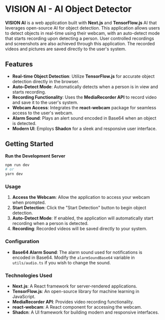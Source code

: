 # VISION AI - AI Object Detector

**VISION AI** is a web application built with **Next.js** and **TensorFlow.js** AI that leverages open-source AI for object detection. This application allows users to detect objects in real-time using their webcam, with an auto-detect mode that starts recording upon detecting a person. User controlled recordings and screenshots are also achieved through this application. The recorded videos and pictures are saved directly to the user's system.

## Features

- **Real-time Object Detection**: Utilize **TensorFlow.js** for accurate object detection directly in the browser.
- **Auto-Detect Mode**: Automatically detects when a person is in view and starts recording.
- **Recording Functionality**: Uses the **MediaRecorder API** to record video and save it to the user's system.
- **Webcam Access**: Integrates the **react-webcam** package for seamless access to the user's webcam.
- **Alarm Sound**: Plays an alert sound encoded in Base64 when an object is detected.
- **Modern UI**: Employs **Shadcn** for a sleek and responsive user interface.

## Getting Started

**Run the Development Server**

```bash
npm run dev
# or
yarn dev
```

### Usage

1. **Access the Webcam**: Allow the application to access your webcam when prompted.
2. **Start Detection**: Click the "Start Detection" button to begin object detection.
3. **Auto-Detect Mode**: If enabled, the application will automatically start recording when a person is detected.
4. **Recording**: Recorded videos will be saved directly to your system.

### Configuration

- **Base64 Alarm Sound**: The alarm sound used for notifications is encoded in Base64. Modify the `alarmSoundBase64` variable in `utils/audio.ts` if you wish to change the sound.

### Technologies Used

- **Next.js**: A React framework for server-rendered applications.
- **TensorFlow.js**: An open-source library for machine learning in JavaScript.
- **MediaRecorder API**: Provides video recording functionality.
- **react-webcam**: A React component for accessing the webcam.
- **Shadcn**: A UI framework for building modern and responsive interfaces.
